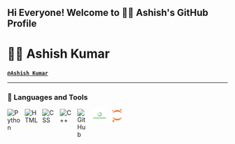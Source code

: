 ## Hi Everyone! Welcome to 🏄‍♂️ Ashish's GitHub Profile

# 🏄‍♂️ Ashish Kumar 

<a href= "https://www.facebook.com/ashishkumaravro/">**`@Ashish Kumar`**</a>

<!-- 
Github Profile Visitors Count
<a href="https://github.com/ashihskumaravro/github-profile-views-counter">
    <img src="https://komarev.com/ghpvc/?username=ashihskumaravro&style=for-the-badge">
</a>


[GitHub Profile Views Counter]: https://github.com/ashihshkumaravro/github-profile-views-counter

![](https://hit.yhype.me/github/profile?user_id=1849174) -->





<!--    <p align="left">
      <a href="https://www.youtube.com/c/ashishkumaravro?sub_confirmation=1">
         <img alt="youtube subscribers" title="Subscribe to my YouTube channel" src="https://custom-icon-badges.demolab.com/youtube/channel/subscribers/UCUv26lxPr2DHb8Tps-A5FVw?color=%23E05D44&label=SUBSCRIBE&logo=video&logoColor=white&style=for-the-badge&labelColor=CE4630"/></a> 
      <a href="https://www.youtube.com/c/ashish-kumarak">
         <img alt="youtube views" title="YouTube views" src="https://custom-icon-badges.demolab.com/youtube/channel/views/UCUv26lxPr2DHb8Tps-A5FVw?color=%23E1AD0E&logo=eye&logoColor=white&style=for-the-badge&labelColor=C79600"/></a> 
      <a href="https://github.com/ashishkumaravro?tab=followers">
         <img alt="followers" title="Follow me on Github" src="https://custom-icon-badges.demolab.com/github/followers/ashishkumaravro?color=236ad3&labelColor=1155ba&style=for-the-badge&logo=person-add&label=Follow&logoColor=white"/></a>
      <a href="https://github.com/ashishkumaravro?tab=repositories&sort=stargazers">
         <img alt="total stars" title="Total stars on GitHub" src="https://custom-icon-badges.demolab.com/github/stars/ashihskumaravro?color=55960c&style=for-the-badge&labelColor=488207&logo=star"/></a> -->
   
<!--    Github Visitors count
   
   ![](https://komarev.com/ghpvc/?ashihskumaravro=your-github-jabedkhanjb)
   ![](https://komarev.com/ghpvc/?ashihskumaravro=your-github-jabedkhanjb&label=PROFILE+VIEWS) -->
   

---


### 🧰 Languages and Tools

<img align="left" alt="Python" width="30px" style="padding-right:10px;" src="https://cdn.jsdelivr.net/gh/devicons/devicon/icons/python/python-plain.svg" />
<img align="left" alt="HTML" width="30px" style="padding-right:10px;" src="https://cdn.jsdelivr.net/gh/devicons/devicon/icons/html5/html5-plain.svg" />
<img align="left" alt="CSS" width="30px" style="padding-right:10px;" src="https://cdn.jsdelivr.net/gh/devicons/devicon/icons/css3/css3-plain.svg" />
<img align="left" alt="C++" width="30px" style="padding-right:10px;" src="https://cdn.jsdelivr.net/gh/devicons/devicon/icons/cplusplus/cplusplus-line.svg" />
<img align="left" alt="GitHub" width="26px" src="https://user-images.githubusercontent.com/3369400/139447912-e0f43f33-6d9f-45f8-be46-2df5bbc91289.png" style="padding-right:10px;" />
<img align="left" alt="Anaconda" width="30px" style="padding-right:10px;" src="https://github.com/devicons/devicon/blob/v2.15.1/icons/anaconda/anaconda-original-wordmark.svg" />
<img align="left" alt="Jupyter" width="30px" style="padding-right:10px;" src="https://github.com/devicons/devicon/blob/v2.15.1/icons/jupyter/jupyter-plain.svg" />
    
<!--
<img align="left" alt="Linux" width="30px" style="padding-right:10px;" src="https://cdn.jsdelivr.net/gh/devicons/devicon/icons/linux/linux-original.svg" />
  -->

   <br/>
   <br/>
   
    
    
<!-- <a href="https://allmylinks.com/jabedkhanjb"><img align="center" src="https://github-readme-stats.vercel.app/api/top-langs/?username=jabedkhanjb&layout=compact&theme=buefy&hide_border=true" /></a>   -->
    
<!-- ![Jabed's GitHub stats](https://github-readme-stats.vercel.app/api/top-langs/?username=jabedkhanjb&show_icons=true&theme=radical) 
    -->
<!-- **validation expired** ![Jabed's GitHub stats](https://github-readme-stats.vercel.app/api/top-langs/?username=jabedkhanjb&show_icons=true&theme=radical) -->
      
 
<!-- <summary><h3>📊 Github Stats and Activity</h3></summary>
   
    
    
![Jabed's GitHub stats](https://github-readme-stats.vercel.app/api?username=jabedkhanjb&show_icons=true&theme=gruvbox)
    

   
<h3>🔥 Streak Stats</h3>
<a href="https://www.youtube.com/c/jabedkhanjb">
      <img title="🔥 Get streak stats for your profile at git.io/streak-stats" alt="jabedkhanjb's streak" src="https://streak-stats.demolab.com/?user=jabedkhanjb&theme=monokai-metallian&hide_border=true"/>
    </a>
    

<h3>📅 Monthly Acitivities</h3>
  
<a href="https://github.com/ashishkumaravro" target = "_blank"><img alt="ashishkumaravro's Activity Graph" src="https://github-readme-activity-graph.cyclic.app/graph/?username=ashishkumarak&bg_color=1F222E&color=F8D866&line=F85D7F&point=FFFFFF&hide_border=true" /></a>



